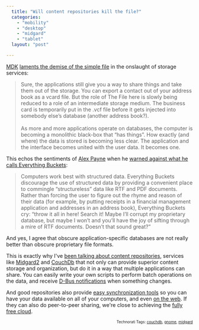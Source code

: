 ```yaml
---
  title: "Will content repositories kill the file?"
  categories: 
    - "mobility"
    - "desktop"
    - "midgard"
    - "tablet"
  layout: "post"

---
```

<p>
<a href="http://www.mdk.org.pl/">MDK</a> <a href="http://www.mdk.org.pl/2009/7/30/the-great-demise-of-the-file">laments the demise of the simple file</a> in the onslaught of storage services:
</p><blockquote>
Sure, the applications still give you a way to share things and take them out of the storage. You can export a contact out of your address book as a vcard file. But the role of The File here is slowly being reduced to a role of an intermediate storage medium. The business card is temporarily put in the .vcf file before it gets injected into somebody else’s database (another address book?).
<br />
<br />As more and more applications operate on databases, the computer is becoming a monolithic black-box that “has things”. How exactly (and where) the data is stored is becoming less clear. The application and the interface becomes united with the user data. It becomes one.
</blockquote><p>
This echos the sentiments of <a href="http://al3x.net/">Alex Payne</a> when he <a href="http://al3x.net/2009/01/31/against-everything-buckets.html">warned against what he calls Everything Buckets</a>:
</p><blockquote>
Computers work best with structured data. Everything Buckets discourage the use of structured data by providing a convenient place to commingle “structureless” data like RTF and PDF documents. Rather than forcing the user to figure out the rhyme and reason of their data (for example, by putting receipts in a financial management application and addresses in an address book), Everything Buckets cry: “throw it all in here! Search it! Maybe I’ll corrupt my proprietary database, but maybe I won’t and you’ll have the joy of sifting through a mire of RTF documents. Doesn’t that sound great?”
</blockquote><p>
And yes, I agree that obscure application-specific databases are not really better than obscure proprietary file formats.
</p><p>
This is exactly why I've <a href="http://bergie.iki.fi/blog/why_you_should_use_a_content_repository_for_your_application/">been talking about content repositories</a>, services like <a href="http://www.midgard2.org/">Midgard2</a> and <a href="http://couchdb.apache.org/">CouchDb</a> that not only can provide superior content storage and organization, but do it in a way that multiple applications can share. You can easily write your own scripts to perform batch operations on the data, and receive <a href="http://teroheikkinen.iki.fi/blog/midgard_workshop_at_fscons/">D-Bus notifications</a> when something changes.
</p><p>
And good repositories also provide <a href="http://bergie.iki.fi/blog/couchdb_and_midgard_talking_with_each_other/">easy synchronization tools</a> so you can have your data available on all of your computers, and even <a href="http://bergie.iki.fi/blog/tomboy_web_synchronization-conboy_and_midgard/">on the web</a>. If they can also do peer-to-peer sharing, we're close to achieving the <a href="http://bergie.iki.fi/blog/free_desktop_and_the_cloud/">fully free cloud</a>.
</p>
<p style="text-align:right;font-size:10px;">Technorati Tags: <a href="http://www.technorati.com/tag/couchdb" rel="tag">couchdb</a>, <a href="http://www.technorati.com/tag/gnome" rel="tag">gnome</a>, <a href="http://www.technorati.com/tag/midgard" rel="tag">midgard</a></p>
